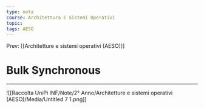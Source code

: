 ```yaml
---
type: nota
course: Architettura E Sistemi Operativi
topic: 
tags: AESO
---
```


Prev: [[Architetture e sistemi operativi (AESO)]]

# Bulk Synchronous
---

![[Raccolta UniPi INF/Note/2° Anno/Architetture e sistemi operativi (AESO)/Media/Untitled 7 1.png]]
